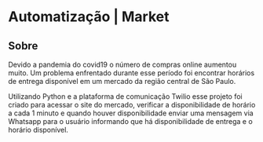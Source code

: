 # Automatização | Market

## Sobre

Devido a pandemia do covid19 o número de compras online aumentou muito. Um problema enfrentado durante esse período foi encontrar horários de entrega disponível em um mercado da região central de São Paulo.

Utilizando Python e a plataforma de comunicação Twilio esse projeto foi criado para acessar o site do mercado, verificar a disponibilidade de horário a cada 1 minuto e quando houver disponibilidade enviar uma mensagem via Whatsapp para o usuário informando que há disponibilidade de entrega e o horário disponível.

